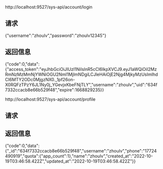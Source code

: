 http://localhost:9527/sys-api/account/login

## 请求
{"username":"zhoulv","password":"zhoulv12345"}

## 返回信息
{"code":0,"data":{"access_token":"eyJhbGciOiJIUzI1NiIsInR5cCI6IkpXVCJ9.eyJ1aWQiOiI2MzRmNzMzMmNjYWNiOGU2NmI1MjlmNDgiLCJleHAiOjE2Njg4MjkyMzUsImlhdCI6MTY2ODc0MjgzNX0._1pf26on-X0RQFzTPzY6JL1Ny0j_YGevjxKbeFNjTLY","username":"zhoulv","uid":"634f7332ccacb8e66b529f48","expire":1668829235}}

http://localhost:9527/sys-api/account/profile

## 请求

## 返回信息
{"code":0,"data":{"_id":"634f7332ccacb8e66b529f48","username":"zhoulv","phone":"17724490919","quota":{"app_count":1},"name":"zhoulv","created_at":"2022-10-19T03:46:58.422Z","updated_at":"2022-10-19T03:46:58.422Z"}}